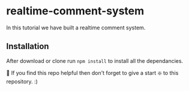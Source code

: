 # realtime-comment-system
In this tutorial we have built a realtime comment system.


## Installation 
After download or clone run `npm install` to install all the dependancies.


🙏 If you find this repo helpful then don't forget to give a start ❇️ to this repository. :)
